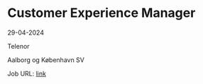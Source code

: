 # Customer Experience Manager
29-04-2024

Telenor

Aalborg og København SV

Job URL: [link](https://candidate.hr-manager.net/ApplicationInit.aspx?cid=1311&ProjectId=145795&DepartmentId=18957&MediaId=5)


